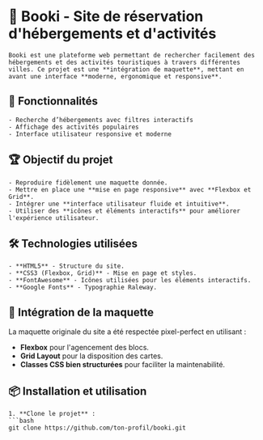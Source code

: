 # 📖 Booki - Site de réservation d'hébergements et d'activités
    Booki est une plateforme web permettant de rechercher facilement des hébergements et des activités touristiques à travers différentes villes. Ce projet est une **intégration de maquette**, mettant en avant une interface **moderne, ergonomique et responsive**.

## 🚀 Fonctionnalités
    - Recherche d’hébergements avec filtres interactifs
    - Affichage des activités populaires
    - Interface utilisateur responsive et moderne

## 🏆 Objectif du projet
    - Reproduire fidèlement une maquette donnée.
    - Mettre en place une **mise en page responsive** avec **Flexbox et Grid**.
    - Intégrer une **interface utilisateur fluide et intuitive**.
    - Utiliser des **icônes et éléments interactifs** pour améliorer l'expérience utilisateur.

## 🛠️ Technologies utilisées
    - **HTML5** - Structure du site.
    - **CSS3 (Flexbox, Grid)** - Mise en page et styles.
    - **FontAwesome** - Icônes utilisées pour les éléments interactifs.
    - **Google Fonts** - Typographie Raleway.

## 🎨 Intégration de la maquette
La maquette originale du site a été respectée pixel-perfect en utilisant :
- **Flexbox** pour l'agencement des blocs.
- **Grid Layout** pour la disposition des cartes.
- **Classes CSS bien structurées** pour faciliter la maintenabilité.

## 📦 Installation et utilisation
    1. **Clone le projet** :
    ```bash
    git clone https://github.com/ton-profil/booki.git